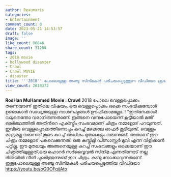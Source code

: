 ```yaml
---
author: Beaumaris
categories:
- Entertainment
comment_count: 0
date: 2023-05-21 14:53:57
draft: false
image: ''
like_count: 88846
share_count: 31204
tags:
- 2018 movie
- bollywood disaster
- Crawl
- Crawl MOVIE
- disaster
title: '''2018'' പോലെയുള്ള അഞ്ചു സിനിമകൾ പരിചയപ്പെടുത്തുന്ന വീഡിയോ ശ്രദ്ധിക്കപ്പെടുന്നു'
view_count: 2018372
---
```


**RosHan MuHammed** **Movie : Crawl** 2018 പോലെ വെള്ളപ്പൊക്കം തന്നെയാണ് ഇതിലെ വിഷയം. ഒരു വെള്ളപ്പൊക്കം ഒക്കെ സംഭവിക്കുമ്പോൾ ഉണ്ടാകാൻ സാധ്യതയുള്ള നാശനഷ്ടങ്ങൾ ഊഹിക്കാമല്ലോ..! "ഇതിനേക്കാൾ വലുതെന്തോ വരാനിരുന്നതാണ്. ഇങ്ങനെ വന്നുപോയെന്ന് കൂട്ടിയാൽ മതി" ഒരർത്ഥത്തിൽ അതിൻറെ എക്സ്ട്രീം സംഭവമാണ് ചിത്രം നമ്മളോട് പറയുന്നത്. ഇവിടെ വെള്ളപ്പൊക്കത്തിനൊപ്പം കുറച്ച് മഴക്കാല ഓഫർ കൂടിയുണ്ട്. വെള്ളം മാത്രമല്ല വരുന്നത് കൂടെ കുറച്ച് അധികം മുതലകളും വരുന്നുണ്ട്. അതാണ് ഈ ചിത്രം നമ്മളോട് പങ്കുവെക്കുന്നത്. ഒരു കമ്പ്ലീറ്റ്ലി ഡിസാസ്റ്റർ മൂവി എന്ന് വിളിക്കാൻ പറ്റില്ല. ഈ മുതലയും അങ്ങനെയുള്ള കുറച്ച് സംഭവങ്ങളും ഒക്കെയാണ് ഈ ചിത്രത്തിലുള്ളത്.ഒരു ഹൊറർ സർവ്വൈവൽ സിനിമ എന്നതിനോട് നല്ല രീതിയിൽ നീതി പുലർത്തുന്നുണ്ട് ഈ ചിത്രം. കണ്ടു നോക്കാവുന്നതാണ്. ഇതുപോലെയുള്ള അഞ്ചു സിനിമകൾ പരിചയപ്പെടുത്തിയ വീഡിയോ https://youtu.be/oG0OFqijAto